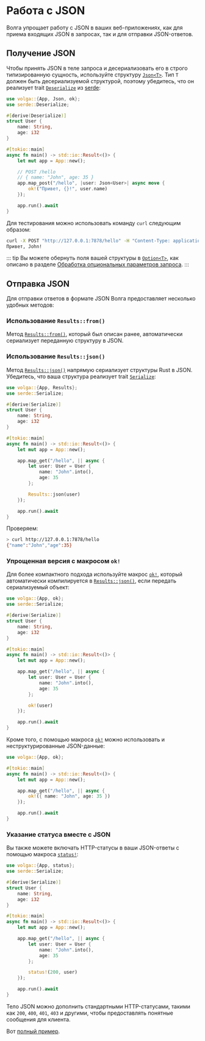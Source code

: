 # Работа с JSON

Волга упрощает работу с JSON в ваших веб-приложениях, как для приема входящих JSON в запросах, так и для отправки JSON-ответов.

## Получение JSON
Чтобы принять JSON в теле запроса и десериализовать его в строго типизированную сущность, используйте структуру [`Json<T>`](https://docs.rs/volga/latest/volga/app/endpoints/args/json/struct.Json.html). Тип `T` должен быть десериализуемой структурой, поэтому убедитесь, что он реализует trait [`Deserialize`](https://docs.rs/serde/latest/serde/trait.Deserialize.html) из [serde](https://crates.io/crates/serde):
```rust
use volga::{App, Json, ok};
use serde::Deserialize;

#[derive(Deserialize)]
struct User {
    name: String,
    age: i32
}

#[tokio::main]
async fn main() -> std::io::Result<()> {
    let mut app = App::new();

    // POST /hello
    // { name: "John", age: 35 }
    app.map_post("/hello", |user: Json<User>| async move {
        ok!("Привет, {}!", user.name)
    });

    app.run().await
}
```
Для тестирования можно использовать команду `curl` следующим образом:
```bash
curl -X POST "http://127.0.0.1:7878/hello" -H "Content-Type: application/json" -d "{ \"name\": \"John\", \"age\": 35 }"
Привет, John!
```
::: tip
Вы можете обернуть поля вашей структуры в [`Option<T>`](https://doc.rust-lang.org/std/option/), как описано в разделе [Обработка опциональных параметров запроса](/volga-docs/ru/getting-started/query-params.html#обработка-опциональных-параметров).
:::

## Отправка JSON
Для отправки ответов в формате JSON Волга предоставляет несколько удобных методов:

### Использование `Results::from()`
Метод [`Results::from()`](https://docs.rs/volga/latest/volga/app/results/struct.Results.html#method.from), который был описан ранее, автоматически сериализует переданную структуру в JSON.

### Использование `Results::json()`
Метод [`Results::json()`](https://docs.rs/volga/latest/volga/app/results/struct.Results.html#method.json) напрямую сериализует структуры Rust в JSON. Убедитесь, что ваша структура реализует trait [`Serialize`](https://docs.rs/serde/latest/serde/trait.Serialize.html):
```rust
use volga::{App, Results};
use serde::Serialize;

#[derive(Serialize)]
struct User {
    name: String,
    age: i32
}

#[tokio::main]
async fn main() -> std::io::Result<()> {
    let mut app = App::new();

    app.map_get("/hello", || async {
        let user: User = User {
            name: "John".into(),
            age: 35
        };

        Results::json(user)
    });

    app.run().await
}
```
Проверяем:
```bash
> curl http://127.0.0.1:7878/hello
{"name":"John","age":35}
```
### Упрощенная версия с макросом `ok!`
Для более компактного подхода используйте макрос [`ok!`](https://docs.rs/volga/latest/volga/macro.ok.html), который автоматически компилируется в [`Results::json()`](https://docs.rs/volga/latest/volga/app/results/struct.Results.html#method.json), если передать сериализуемый объект:
```rust
use volga::{App, ok};
use serde::Serialize;

#[derive(Serialize)]
struct User {
    name: String,
    age: i32
}

#[tokio::main]
async fn main() -> std::io::Result<()> {
    let mut app = App::new();

    app.map_get("/hello", || async {
        let user: User = User {
            name: "John".into(),
            age: 35
        };

        ok!(user)
    });

    app.run().await
}
```
Кроме того, с помощью макроса [`ok!`](https://docs.rs/volga/latest/volga/macro.ok.html) можно использовать и неструктурированные JSON-данные:
```rust
use volga::{App, ok};

#[tokio::main]
async fn main() -> std::io::Result<()> {
    let mut app = App::new();

    app.map_get("/hello", || async {
        ok!({ name: "John", age: 35 })
    });

    app.run().await
}
```
### Указание статуса вместе с JSON
Вы также можете включать HTTP-статусы в ваши JSON-ответы с помощью макроса [`status!`](https://docs.rs/volga/latest/volga/macro.status.html):
```rust
use volga::{App, status};
use serde::Serialize;

#[derive(Serialize)]
struct User {
    name: String,
    age: i32
}

#[tokio::main]
async fn main() -> std::io::Result<()> {
    let mut app = App::new();

    app.map_get("/hello", || async {
        let user: User = User {
            name: "John".into(),
            age: 35
        };

        status!(200, user)
    });

    app.run().await
}
```
Тело JSON можно дополнить стандартными HTTP-статусами, такими как `200`, `400`, `401`, `403` и другими, чтобы предоставлять понятные сообщения для клиента.

Вот [полный пример](https://github.com/RomanEmreis/volga/blob/main/examples/json.rs).